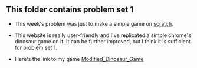 ## This folder contains problem set 1

* This week's problem was just to make a simple game on [scratch](https://scratch.mit.edu/).

* This website is really user-friendly and I've replicated a simple chrome's dinosaur game on it. It can be further improved, 
  but I think it is sufficient for problem set 1.

* Here's the link to my game [Modified_Dinosaur_Game](https://scratch.mit.edu/projects/384541106/)

